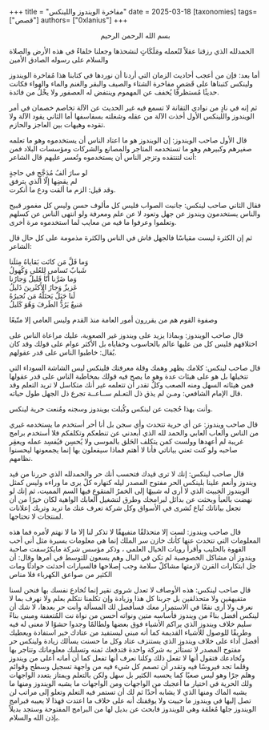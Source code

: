 +++
title = "مفاخرة الويندوز واللينكس"
date = 2025-03-18
[taxonomies]
tags= ["قصص"]
authors= ["0xlanius"]
+++
<article><div style="text-align:center">بسم الله الرحمن الرحيم</div>
<p>الحمدلله الذي رزقنا عقلاً لنُعمله ومَلَكَاتٍ لنشحذها وجعلنا خلفاءً في هذه الأرض والصلاة والسلام على رسوله الصادق الأمين</p>
<p>أما بعد:
فإن من أعجب أحاديث الزمان التي أردنا أن نوردها في كتابنا هذا مُفاخرة الويندوز ولينكس كتبناها على قَصَصِ مفاخرة الشتاء والصيف والبقر والغنم والماء والهواء فكانت حديثًا مُستظرفًا يُخفف عن المهموم وينتفض له العصفور ولا يخْلُ من فائدة.</p>
<p>ثم إنه في نادٍ من نوادي التقانة لا تسمع فيه غير الحديث عن الآلة تخاصم خصمان في أمر الويندوز واللينكس الأول أخذت الآلة من عقله وشغلته بسفاسفها أما الثاني يقود الآلة ولا تقوده وهيهات بين العاجز والحازم.</p>
<p>قال الأول صاحب الويندوز: إن الويندوز هو ما اعتاد الناس أن يستخدموه وهو ما تعلمه صغيرهم وكبيرهم وهو ما تستخدمه المتاجر والمصانع والشركات ومؤسسات البلاد فمن أنت لتنتقده وتزجر الناس أن يستخدموه وتُعسر عليهم قال الشاعر:
<div class="poem">
لو سارَ ألفُ مُدَجَّجٍ في حاجةٍ<br>
لم يقضِها إلّا الذي يترفق
</div>
وقد قيل: الزم ما ألفت ودع ما أنكرت.</p>
<p>فقال الثاني صاحب لينكس: جانبت الصواب فليس كل مألوف حسن وليس كل مغمور قبيح والناس يستخدمون ويندوز عن جهل وتعود لا عن علم ومعرفة ولو انتهى الناس عن كسلهم وتعلموا وعرفوا ما فيه من معايب لما استخدموه مرة أخرى.</p>
<p>ثم إن الكثرة ليست مقياسًا فالجهل فاش في الناس والكثرة مذمومة على كل حال قال الشاعر:
<div class="poem">
    وَما قَلَّ مَن كانَت بَقاياهُ مِثلَنا<br>
    شَبابٌ تَسامى لِلعُلى وَكُهولُ<br>
    وَما ضَرَّنا أَنّا قَليلٌ وَجارُنا<br>
    عَزيزٌ وَجارُ الأَكثَرينَ ذَليلُ<br>
    لَنا جَبَلٌ يَحتَلُّهُ مَن نُجيرُهُ<br>
    مَنيعٌ يَرُدُّ الطَرفَ وَهُوَ كَليلُ
</div>
<p>وصفوة القوم هم من يقررون أمور العامة منذ القدم  وليس العامي إلا متّبعًا</p>
<p>قال صاحب الويندوز: وبماذا يزيد على ويندوز غير الصعوبة، عليك مراعاة الناس على اختلافهم فليس كل من عليها عالم بالحاسوب وخفاياه بل الأكثر عوام على قولك
وقد كان يُقال: خاطبوا الناس على قدر عقولهم.</p>
<p>قال صاحب لينكس: كلامك يظهر وهمك وقلة معرفتك فلينكس ليس الشاشة السوداء التي تتخيلها بل هو على هيئات عدة وهو ما يصح
فيه قولك بمخاطبة الناس على قدر عقولها فمن هيئاته السهل ومنه الصعب وكلٌ تقدر أن تتعلمه غير أنك متكاسل لا تريد التعلم وقد قال الإمام الشافعي: ومـن لم يذق ذل التعـلم ســاعــة تجرع ذل الجهل طول حياته.</p>
<p>وأنت بهذا حُجبت عن لينكس وكُبلت بويندوز وسجنه ومُنعت حرية لينكس.</p>
<p>قال صاحب ويندوز: عن أي حرية تتحدث وأي سجن بل أنا أحر أستخدم ما يستخدمه غيري من الناس وألعاب ألعابي والحمد لله الذي أبعدني عن تنطعكم وتكلفكم فلا أستخدم برامج غريبة لم أعهدها وولست كمن يتكلف الحَلق بالموسى ولا يُحسِن فيُفسِد عمله ويعقِر صاحبه ولو كنت تعني بياناتي فأنا لا أهتم فماذا سيفعلون بها إنما يجمعونها ليحسنوا نظامهم.</p>
<p>قال صاحب لينكس: إنك لا ترى قيدك فتحسب أنك حر والحمدلله الذي حررنا من قيد ويندوز وأنعم علينا بلينكس الحر مفتوح المصدر ليله كنهاره كلٌ يرى ما وراءه وليس كمثل الويندوز الخبيث الذي لا أرى له شبيهًا إلى الخمرُ المنقوع فيها السم المميت، ثم إنك لو نهضت بالعبأ وبحثت عن بدائل لبرامجك وطرق لتشغيل ألعابك الواهية لكان خيرًا من أن تجعل بياناتك تُباع تُشرى في الأسواق وكل شركة تعرف عنك ما تريد وتريك إعلانات لمنتجات لا تحتاجها.</p>
<p>قال صاحب ويندوز: لست إلا متحذلقًا متفيهقًا لا تذكر لنا إلا ما لا نهتم لأمره فما هذه المعلومات التي تتحدث عنها  كأنك خازن سر الملك إنما هي معلومات يسيرة مثل أني أحب القهوة بالحليب وأقرأ رويات الخيال العلمي ،
وذكر مؤسس شركة مايكرُسفت صاحبة ويندوز أن مشاكل الخصوصية لم تكن في البال وهم يسعون للتوسط في أمرها وقال: أن جل ابتكارات القرن لازمتها مشاكلٌ سلامة وجب إصلاحها فالسيارات أحدثت حوادثًا ومات الكثير من صواعق الكهرباء فلا مناص</p>
<p>قال صاحب لينكس: هذه الأوصاف لا تعدل شروى نقير إنما تُخادع نفسك بها فنحن لسنا متفيهقين ولا متحذلقين بل جربنا كل هذا وزيادة وإن تكلمنا نتكلم بعلم ولا نهرف بما لا نعرف 
ولا أرى نفعًا في الاستمرار معك فسأفصل لك المسألة وأنت حر بعدها، لا شك أن لينكس أفضل بناءً من ويندوز فأساسه متين ونواته أحسن من نواة نت المُتعفنة ومبني بناءً سليم خلاف ويندوز الذي يراكم الأشياء فوق بعضها ولطالمًا وجدوا حشوًا لا معنى له فيه وطريقًا
للوصول للأشياء القديمة كما أنه مبني ليستفيد من عتادك خير استفادة ويعطيك أفضل أداء على خلاف ويندوز الذي يستنزف عتاد وكل ما حسنت يسألك زيادة ولينكس حر مفتوح المصدر لا تستأثر به شركة واحدة فتدفعك ثمنه وتسلبك معلوماتك وتتاجر بها وتُخادعك فتقول أنها لا تفعل ذلك وكلنا نعرف أنها تفعل
كما أن أمانه أعلى من ويندوز وقلما تجد فيروسًا فيه وتقدر أن تصمم كل شيء فيه من واجهة تسجيل وسطح وقوائم وهلم جرًا وهو ليس صعبًا  كما يحسبه الكثير بل سهل ولكن بالتعلم ويمتاز بتعدد الواجهات ولك الحرية في اختيار ما أعجبك من الواجهات ومن الواجهات ما يشبه الويندوز ومنها ما يشبه الماك ومنها الذي لا يشابه أحدًا ثم لك أن تستمر فيه التعلم وتعلو إلى مراتب لن تصل إليها في ويندوز ما حييت ولا يوقفنك أنه على خلاف ما اعتدت فهذا لا يعيبه فبرامج الويندوز جلها مُغلقة وهي
للويندوز فابحث عن بديل لها من البرامج المفتوحة وستجد بديلاً بإذن الله والسلام.</p>
</article>